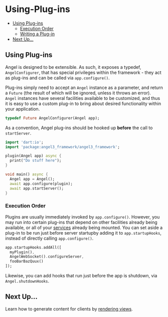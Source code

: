 # Using-Plug-ins

* [Using Plug-ins](using-plug-ins.md#using-plug-ins)
  * [Execution Order](using-plug-ins.md#execution-order)
  * [Writing a Plug-in](writing-a-plugin.md)
* [Next Up...](using-plug-ins.md#next-up)

## Using Plug-ins

Angel is designed to be extensible. As such, it exposes a typedef, `AngelConfigurer`, that has special privileges within the framework - they act as plug-ins and can be called via `app.configure()`.

Plug-ins simply need to accept an `Angel` instance as a parameter, and return a `Future` \(the result of which will be ignored, unless it throws an error\). `Angel` instances have several facilities available to be customized, and thus it is easy to use a custom plug-in to bring about desired functionality within your application.

```dart
typedef Future AngelConfigurer(Angel app);
```

As a convention, Angel plug-ins should be hooked up **before** the call to `startServer`.

```dart
import 'dart:io';
import 'package:angel3_framework/angel3_framework';

plugin(Angel app) async {
  print("Do stuff here");
}

void main() async {
  Angel app = Angel();
  await app.configure(plugin);
  await app.startServer();
}
```

### Execution Order

Plugins are usually immediately invoked by `app.configure()`. However, you may run into certain plug-ins
that depend on other facilities already being available, or all of your [services](service-basics.md) already being mounted. You can set aside a plug-in to be run just before server startupby adding it to `app.startupHooks`, instead of directly calling `app.configure()`.

```dart
app.startupHooks.addAll([
  myPlugin(),
  AngelWebSocket().configureServer,
  fooBarBazQuux()
]);
```

Likewise, you can add hooks that run just before the app is shutdown, via `Angel.shutdownHooks`.

## Next Up...

Learn how to generate content for clients by [rendering views](rendering-views.md).

